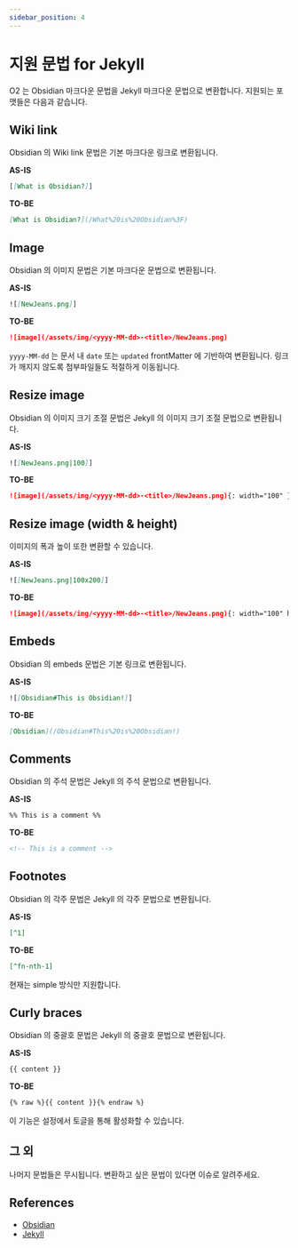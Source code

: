 ```yaml
---
sidebar_position: 4
---
```


# 지원 문법 for Jekyll

O2 는 Obsidian 마크다운 문법을 Jekyll 마크다운 문법으로 변환합니다. 지원되는 포맷들은 다음과 같습니다.

## Wiki link

Obsidian 의 Wiki link 문법은 기본 마크다운 링크로 변환됩니다.

**AS-IS**

```md
[[What is Obsidian?]]
```

**TO-BE**

```md
[What is Obsidian?](/What%20is%20Obsidian%3F)
```

## Image

Obsidian 의 이미지 문법은 기본 마크다운 문법으로 변환됩니다.

**AS-IS**

```md
![[NewJeans.png]]
```

**TO-BE**

```md
![image](/assets/img/<yyyy-MM-dd>-<title>/NewJeans.png)
```

`yyyy-MM-dd` 는 문서 내 `date` 또는 `updated` frontMatter 에 기반하여 변환됩니다. 링크가 깨지지 않도록 첨부파일들도 적절하게 이동됩니다.

## Resize image

Obsidian 의 이미지 크기 조절 문법은 Jekyll 의 이미지 크기 조절 문법으로 변환됩니다.

**AS-IS**

```md
![[NewJeans.png|100]]
```

**TO-BE**

```md
![image](/assets/img/<yyyy-MM-dd>-<title>/NewJeans.png){: width="100" }
```

## Resize image (width & height)

이미지의 폭과 높이 또한 변환할 수 있습니다.

**AS-IS**

```md
![[NewJeans.png|100x200]]
```

**TO-BE**

```md
![image](/assets/img/<yyyy-MM-dd>-<title>/NewJeans.png){: width="100" height="200" }
```

## Embeds

Obsidian 의 embeds 문법은 기본 링크로 변환됩니다.

**AS-IS**

```md
![[Obsidian#This is Obsidian!]]
```

**TO-BE**

```md
[Obsidian](/Obsidian#This%20is%20Obsidian!)
```

## Comments

Obsidian 의 주석 문법은 Jekyll 의 주석 문법으로 변환됩니다.

**AS-IS**

```md
%% This is a comment %%
```

**TO-BE**

```md
<!-- This is a comment -->
```

## Footnotes

Obsidian 의 각주 문법은 Jekyll 의 각주 문법으로 변환됩니다.

**AS-IS**

```md
[^1]
```

**TO-BE**

```md
[^fn-nth-1]
```

현재는 simple 방식만 지원합니다.

## Curly braces

Obsidian 의 중괄호 문법은 Jekyll 의 중괄호 문법으로 변환됩니다.

**AS-IS**

```md
{{ content }}
```

**TO-BE**

```md
{% raw %}{{ content }}{% endraw %}
```

이 기능은 설정에서 토글을 통해 활성화할 수 있습니다.

## 그 외

나머지 문법들은 무시됩니다. 변환하고 싶은 문법이 있다면 이슈로 알려주세요.

## References

- [Obsidian](https://obsidian.md/)
- [Jekyll](https://jekyllrb.com/)
